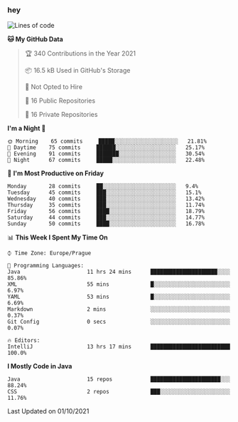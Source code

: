 ### hey

<!--START_SECTION:waka-->
![Lines of code](https://img.shields.io/badge/From%20Hello%20World%20I%27ve%20Written-110685%20lines%20of%20code-blue)

**🐱 My GitHub Data** 

> 🏆 340 Contributions in the Year 2021
 > 
> 📦 16.5 kB Used in GitHub's Storage 
 > 
> 🚫 Not Opted to Hire
 > 
> 📜 16 Public Repositories 
 > 
> 🔑 16 Private Repositories  
 > 
**I'm a Night 🦉** 

```text
🌞 Morning    65 commits     █████░░░░░░░░░░░░░░░░░░░░   21.81% 
🌆 Daytime    75 commits     ██████░░░░░░░░░░░░░░░░░░░   25.17% 
🌃 Evening    91 commits     ███████░░░░░░░░░░░░░░░░░░   30.54% 
🌙 Night      67 commits     █████░░░░░░░░░░░░░░░░░░░░   22.48%

```
📅 **I'm Most Productive on Friday** 

```text
Monday       28 commits     ██░░░░░░░░░░░░░░░░░░░░░░░   9.4% 
Tuesday      45 commits     ███░░░░░░░░░░░░░░░░░░░░░░   15.1% 
Wednesday    40 commits     ███░░░░░░░░░░░░░░░░░░░░░░   13.42% 
Thursday     35 commits     ███░░░░░░░░░░░░░░░░░░░░░░   11.74% 
Friday       56 commits     ████░░░░░░░░░░░░░░░░░░░░░   18.79% 
Saturday     44 commits     ███░░░░░░░░░░░░░░░░░░░░░░   14.77% 
Sunday       50 commits     ████░░░░░░░░░░░░░░░░░░░░░   16.78%

```


📊 **This Week I Spent My Time On** 

```text
⌚︎ Time Zone: Europe/Prague

💬 Programming Languages: 
Java                     11 hrs 24 mins      █████████████████████░░░░   85.86% 
XML                      55 mins             █░░░░░░░░░░░░░░░░░░░░░░░░   6.97% 
YAML                     53 mins             █░░░░░░░░░░░░░░░░░░░░░░░░   6.69% 
Markdown                 2 mins              ░░░░░░░░░░░░░░░░░░░░░░░░░   0.37% 
Git Config               0 secs              ░░░░░░░░░░░░░░░░░░░░░░░░░   0.07%

🔥 Editors: 
IntelliJ                 13 hrs 17 mins      █████████████████████████   100.0%

```

**I Mostly Code in Java** 

```text
Java                     15 repos            ██████████████████████░░░   88.24% 
CSS                      2 repos             ███░░░░░░░░░░░░░░░░░░░░░░   11.76%

```



 Last Updated on 01/10/2021
<!--END_SECTION:waka-->
